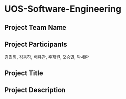 # UOS-Software-Engineering

## Project Team Name
## Project Participants
  김민회, 김동하, 배유찬, 주재원, 오승민, 박세환<br>
## Project Title
## Project Description
